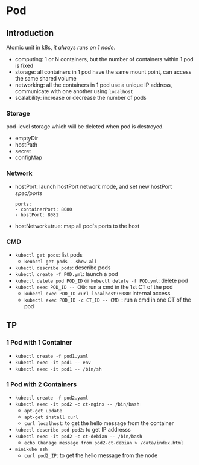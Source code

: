# Pod
## Introduction
Atomic unit in k8s, *it always runs on 1 node*.
- computing: 1 or N containers, but the number of containers within 1 pod is fixed
- storage: all containers in 1 pod have the same mount point, can access the same shared volume
- networking: all the containers in 1 pod use a unique IP address, communicate with one another using `localhost`
- scalability: increase or decrease the number of pods

### Storage
pod-level storage which will be deleted when pod is destroyed.  
- emptyDir
- hostPath
- secret
- configMap

### Network
- hostPort: launch hostPort network mode, and set new hostPort *spec/ports*

      ports: 
      - containerPort: 8080
      - hostPort: 8081

- hostNetwork=true: map all pod's ports to the host

### CMD
- `kubectl get pods`: list pods
  - `keubctl get pods --show-all`
- `kubectl describe pods`: describe pods
- `kubectl create -f POD.yml`: launch a pod
- `kubectl delete pod POD_ID` or `kubectl delete -f POD.yml`: delete pod
- `kubectl exec POD_ID -- CMD`: run a cmd in the 1st CT of the pod
  - `kubectl exec POD_ID curl localhost:8080`: internal access
  - `kubectl exec POD_ID -c CT_ID -- CMD `: run a cmd in one CT of the pod


## TP
### 1 Pod with 1 Container
- `kubectl create -f pod1.yaml`
- `kubectl exec -it pod1 -- env`
- `kubectl exec -it pod1 -- /bin/sh`

### 1 Pod with 2 Containers
- `kubectl create -f pod2.yaml`
- `kubectl exec -it pod2 -c ct-nginx -- /bin/bash`
  - `apt-get update`
  - `apt-get install curl`
  - `curl localhost`: to get the hello message from the container
- `kubectl describe pod pod2`: to get IP addresss
- `kubectl exec -it pod2 -c ct-debian -- /bin/bash`
  - `echo Chanage message from pod2-ct-debian > /data/index.html `
- `minikube ssh`
  - `curl pod2_IP`: to get the hello message from the node
